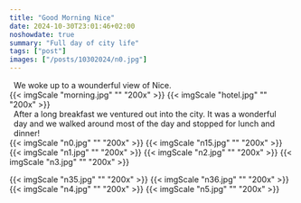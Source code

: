 ```yaml
---
title: "Good Morning Nice"
date: 2024-10-30T23:01:46+02:00
noshowdate: true
summary: "Full day of city life"
tags: ["post"]
images: ["/posts/10302024/n0.jpg"]
---
```





<div style="display:flex; justify-content: center">
<div style="flex-basis: 97%">
We woke up to a wounderful view of Nice. 
</div>
</div>

<div style="display:flex; justify-content: center; flex-wrap: wrap">
{{< imgScale "morning.jpg" "" "200x" >}}
{{< imgScale "hotel.jpg" "" "200x" >}}

</div>

<div style="display:flex; justify-content: center">
<div style="flex-basis: 97%">
After a long breakfast we ventured out into the city. It was a wonderful day and we walked around most of the day and stopped for lunch and dinner!
</div>
</div>

<div style="display:flex; justify-content: center; flex-wrap: wrap">
{{< imgScale "n0.jpg" "" "200x" >}}
{{< imgScale "n15.jpg" "" "200x" >}}
{{< imgScale "n1.jpg" "" "200x" >}}
{{< imgScale "n2.jpg" "" "200x" >}}
{{< imgScale "n3.jpg" "" "200x" >}}

{{< imgScale "n35.jpg" "" "200x" >}}
{{< imgScale "n36.jpg" "" "200x" >}}
{{< imgScale "n4.jpg" "" "200x" >}}
{{< imgScale "n5.jpg" "" "200x" >}}
</div>

